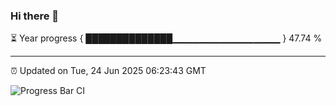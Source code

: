 ### Hi there 👋

⏳ Year progress { ██████████████▁▁▁▁▁▁▁▁▁▁▁▁▁▁▁▁ } 47.74 %

---

⏰ Updated on Tue, 24 Jun 2025 06:23:43 GMT

![Progress Bar CI](https://github.com/liununu/liununu/workflows/Progress%20Bar%20CI/badge.svg)
